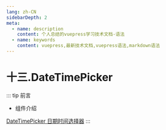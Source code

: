 ```yaml
---
lang: zh-CN
sidebarDepth: 2
meta:
  - name: description
    content: 个人总结的vuepress学习技术文档-语法
  - name: keywords
    content: vuepress,最新技术文档,vuepress语法,markdown语法
---
```


# 十三.DateTimePicker

::: tip 前言

- 组件介绍

[DateTimePicker 日期时间选择器](/doc/#/zh-CN/component/datetime-picker)
:::
